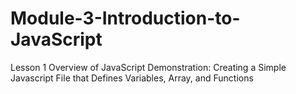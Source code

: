 # Module-3-Introduction-to-JavaScript
Lesson 1 Overview of JavaScript
Demonstration: Creating a Simple Javascript File that Defines Variables, Array, and Functions
